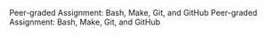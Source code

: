 Peer-graded Assignment: Bash, Make, Git, and GitHub
Peer-graded Assignment: Bash, Make, Git, and GitHub
